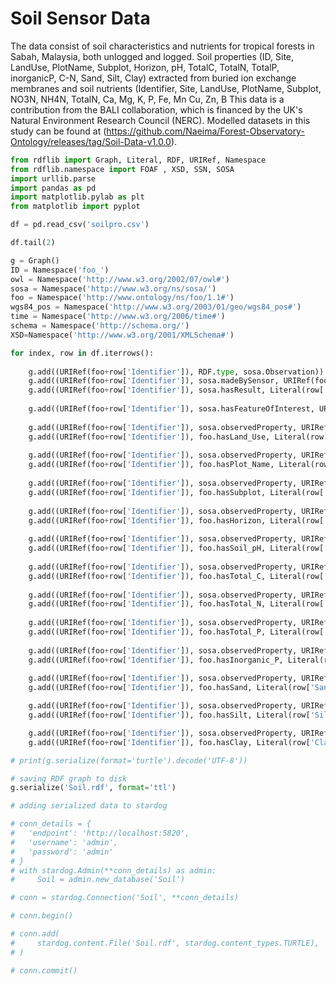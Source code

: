 

# Soil Sensor Data

 The data consist of soil characteristics and nutrients for tropical forests in Sabah, Malaysia, both unlogged and logged. Soil properties (ID, Site, LandUse, PlotName, Subplot, Horizon, pH, TotalC, TotalN, TotalP, inorganicP, C-N, Sand, Silt, Clay) extracted from buried ion exchange membranes and soil nutrients (Identifier, Site, LandUse, PlotName, Subplot, NO3N, NH4N, TotalN, Ca, Mg, K, P, Fe, Mn Cu, Zn, B This data is a contribution from the BALI collaboration, which is financed by the UK's Natural Environment Research Council (NERC).
Modelled datasets in this study can be found at (https://github.com/Naeima/Forest-Observatory-Ontology/releases/tag/Soil-Data-v1.0.0).






```python
from rdflib import Graph, Literal, RDF, URIRef, Namespace 
from rdflib.namespace import FOAF , XSD, SSN, SOSA 
import urllib.parse
import pandas as pd 
import matplotlib.pylab as plt
from matplotlib import pyplot
```


```python
df = pd.read_csv('soilpro.csv')
```


```python
df.tail(2)
```

```python
g = Graph()
ID = Namespace('foo_')
owl = Namespace('http://www.w3.org/2002/07/owl#')
sosa = Namespace('http://www.w3.org/ns/sosa/')
foo = Namespace('http://www.ontology/ns/foo/1.1#')
wgs84_pos = Namespace('http://www.w3.org/2003/01/geo/wgs84_pos#')
time = Namespace('http://www.w3.org/2006/time#')
schema = Namespace('http://schema.org/')
XSD=Namespace('http://www.w3.org/2001/XMLSchema#')
```

```python
for index, row in df.iterrows():
    
    g.add((URIRef(foo+row['Identifier']), RDF.type, sosa.Observation))
    g.add((URIRef(foo+row['Identifier']), sosa.madeBySensor, URIRef(foo+'Soil_Properties_FRC')))
    g.add((URIRef(foo+row['Identifier']), sosa.hasResult, Literal(row['Identifier'], datatype=XSD.string))) 
    
    g.add((URIRef(foo+row['Identifier']), sosa.hasFeatureOfInterest, URIRef(foo+'Site')))
     
    g.add((URIRef(foo+row['Identifier']), sosa.observedProperty, URIRef(foo+'Land_Use')))
    g.add((URIRef(foo+row['Identifier']), foo.hasLand_Use, Literal(row['Land_Use'], datatype=XSD.string)))
    
    g.add((URIRef(foo+row['Identifier']), sosa.observedProperty, URIRef(foo+'Plot_Name')))
    g.add((URIRef(foo+row['Identifier']), foo.hasPlot_Name, Literal(row['Plot_Name'], datatype=XSD.string)))
 
    g.add((URIRef(foo+row['Identifier']), sosa.observedProperty, URIRef(foo+'Subplot')))
    g.add((URIRef(foo+row['Identifier']), foo.hasSubplot, Literal(row['Subplot'], datatype=XSD.integer)))
 
    g.add((URIRef(foo+row['Identifier']), sosa.observedProperty, URIRef(foo+'Horizon')))
    g.add((URIRef(foo+row['Identifier']), foo.hasHorizon, Literal(row['Horizon'], datatype=XSD.string)))
    
    g.add((URIRef(foo+row['Identifier']), sosa.observedProperty, URIRef(foo+'Soil_pH')))
    g.add((URIRef(foo+row['Identifier']), foo.hasSoil_pH, Literal(row['Soil_pH'], datatype=XSD.float)))
    
    g.add((URIRef(foo+row['Identifier']), sosa.observedProperty, URIRef(foo+'Total_C')))
    g.add((URIRef(foo+row['Identifier']), foo.hasTotal_C, Literal(row['Total_C'], datatype=XSD.float)))
    
    g.add((URIRef(foo+row['Identifier']), sosa.observedProperty, URIRef(foo+'Total_N')))
    g.add((URIRef(foo+row['Identifier']), foo.hasTotal_N, Literal(row['Total_N'], datatype=XSD.float)))
    
    g.add((URIRef(foo+row['Identifier']), sosa.observedProperty, URIRef(foo+'Total_P')))
    g.add((URIRef(foo+row['Identifier']), foo.hasTotal_P, Literal(row['Total_P'], datatype=XSD.float)))
    
    g.add((URIRef(foo+row['Identifier']), sosa.observedProperty, URIRef(foo+'inorganic_P')))
    g.add((URIRef(foo+row['Identifier']), foo.hasInorganic_P, Literal(row['inorganic_P'], datatype=XSD.float)))
    
    g.add((URIRef(foo+row['Identifier']), sosa.observedProperty, URIRef(foo+'Sand')))
    g.add((URIRef(foo+row['Identifier']), foo.hasSand, Literal(row['Sand'], datatype=XSD.float)))

    g.add((URIRef(foo+row['Identifier']), sosa.observedProperty, URIRef(foo+'Silt')))
    g.add((URIRef(foo+row['Identifier']), foo.hasSilt, Literal(row['Silt'], datatype=XSD.float)))

    g.add((URIRef(foo+row['Identifier']), sosa.observedProperty, URIRef(foo+'Clay')))
    g.add((URIRef(foo+row['Identifier']), foo.hasClay, Literal(row['Clay'], datatype=XSD.float)))

```


```python
# print(g.serialize(format='turtle').decode('UTF-8'))
```


```python
# saving RDF graph to disk
g.serialize('Soil.rdf', format='ttl')
```


```python
# adding serialized data to stardog 

# conn_details = {
#   'endpoint': 'http://localhost:5820',
#   'username': 'admin',
#   'password': 'admin'
# }
# with stardog.Admin(**conn_details) as admin:
#     Soil = admin.new_database('Soil')

# conn = stardog.Connection('Soil', **conn_details)

# conn.begin()

# conn.add(
#     stardog.content.File('Soil.rdf', stardog.content_types.TURTLE),
# )

# conn.commit()
```
